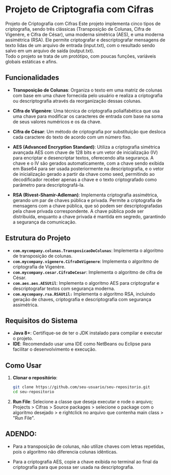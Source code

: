 
# Projeto de Criptografia com Cifras

Projeto de Criptografia com Cifras
Este projeto implementa cinco tipos de criptografia, sendo três clássicas (Transposição de Colunas, Cifra de Vigenère, e Cifra de César), uma moderna simétrica (AES), e uma moderna assimétrica (RSA). Ele permite criptografar e descriptografar mensagens de texto lidas de um arquivo de entrada (input.txt), com o resultado sendo salvo em um arquivo de saída (output.txt). <br> Todo o projeto se trata de um protótipo, com poucas funções, variáveis globais estáticas e afins.

## Funcionalidades

- **Transposição de Colunas**: Organiza o texto em uma matriz de colunas com base em uma chave fornecida pelo usuário e realiza a criptografia ou descriptografia através da reorganização dessas colunas.
  
- **Cifra de Vigenère**: Uma técnica de criptografia polialfabética que usa uma chave para modificar os caracteres de entrada com base na soma de seus valores numéricos e os da chave.
  
- **Cifra de César**: Um método de criptografia por substituição que desloca cada caractere do texto de acordo com um número fixo.

- **AES (Advanced Encryption Standard)**: Utiliza a criptografia simétrica avançada AES com chave de 128 bits e um vetor de inicialização (IV) para encriptar e desencriptar textos, oferecendo alta segurança. A chave e o IV são gerados automaticamente, com a chave sendo exibida em Base64 para ser usada posteriormente na descriptografia, e o vetor de inicialização gerado a partir da chave como seed, permitindo ao decodificador receber apenas a chave e o texto criptografado como parâmetro para descriptografá-la.
- **RSA (Rivest-Shamir-Adleman)**: Implementa criptografia assimétrica, gerando um par de chaves pública e privada. Permite a criptografia de mensagens com a chave pública, que só podem ser descriptografadas pela chave privada correspondente. A chave pública pode ser distribuída, enquanto a chave privada é mantida em segredo, garantindo a segurança da comunicação.


## Estrutura do Projeto

- **`com.mycompany.colunas.TransposicaoDeColunas`**: Implementa o algoritmo de transposição de colunas.
- **`com.mycompany.vigenere.CifraDeVigenere`**: Implementa o algoritmo de criptografia de Vigenère.
- **`com.mycompany.cesar.CifraDeCesar`**: Implementa o algoritmo de cifra de César.
- **`com.aes.aes.AESUtil`**: Implementa o algoritmo AES para criptografar e descriptografar textos com segurança moderna.
- **`com.mycompany.rsa.RSAUtil:`** Implementa o algoritmo RSA, incluindo geração de chaves, criptografia e descriptografia com segurança assimétrica.

## Requisitos do Sistema

- **Java 8+**: Certifique-se de ter o JDK instalado para compilar e executar o projeto.
- **IDE**: Recomendado usar uma IDE como NetBeans ou Eclipse para facilitar o desenvolvimento e execução.

## Como Usar

1. **Clonar o repositório**:
   ```bash
   git clone https://github.com/seu-usuario/seu-repositorio.git
   cd seu-repositorio
   ```

2. **Run File**:
   Selecione a classe que deseja executar e rode o arquivo; Projects > Cifras > Source packages > selecione o package com o algoritmo desejado > e rightclick no arquivo que contenha main class > "Run File".

## ADENDO:
- Para a transposição de colunas, não utilize chaves com letras repetidas, pois o algoritmo não diferencia colunas idênticas.
  
- Para a criptografia AES, copie a chave exibida no terminal ao final da criptografia para que possa ser usada na descriptografia.
